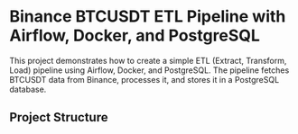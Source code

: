 # Binance BTCUSDT ETL Pipeline with Airflow, Docker, and PostgreSQL

This project demonstrates how to create a simple ETL (Extract, Transform, Load) pipeline using Airflow, Docker, and PostgreSQL. The pipeline fetches BTCUSDT data from Binance, processes it, and stores it in a PostgreSQL database.

## Project Structure

